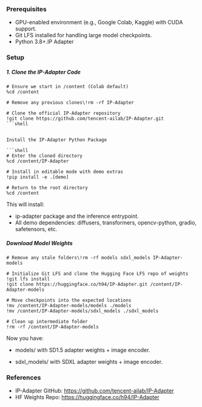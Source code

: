 ### Prerequisites

- GPU-enabled environment (e.g., Google Colab, Kaggle) with CUDA support.
- Git LFS installed for handling large model checkpoints.
- Python 3.8+.IP Adapter

### Setup

##### 1. Clone the IP-Adapter Code

```shell
# Ensure we start in /content (Colab default)
%cd /content

# Remove any previous clones\!rm -rf IP-Adapter

# Clone the official IP-Adapter repository
!git clone https://github.com/tencent-ailab/IP-Adapter.git
```shell


Install the IP-Adapter Python Package

```shell
# Enter the cloned directory
%cd /content/IP-Adapter

# Install in editable mode with demo extras
!pip install -e .[demo]

# Return to the root directory
%cd /content
```

This will install:
- ip-adapter package and the inference entrypoint.
- All demo dependencies: diffusers, transformers, opencv-python, gradio, safetensors, etc.


##### Download Model Weights

```shell
# Remove any stale folders\!rm -rf models sdxl_models IP-Adapter-models

# Initialize Git LFS and clone the Hugging Face LFS repo of weights
!git lfs install
!git clone https://huggingface.co/h94/IP-Adapter.git /content/IP-Adapter-models

# Move checkpoints into the expected locations
!mv /content/IP-Adapter-models/models ./models
!mv /content/IP-Adapter-models/sdxl_models ./sdxl_models

# Clean up intermediate folder
!rm -rf /content/IP-Adapter-models
```

Now you have:

- models/ with SD1.5 adapter weights + image encoder.

- sdxl_models/ with SDXL adapter weights + image encoder.


### References

- IP-Adapter GitHub: https://github.com/tencent-ailab/IP-Adapter
- HF Weights Repo: https://huggingface.co/h94/IP-Adapter